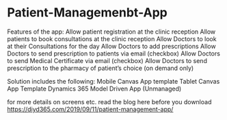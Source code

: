 # Patient-Managemenbt-App
Features of the app: Allow patient registration at the clinic reception 
Allow patients to book consultations at the clinic reception 
Allow Doctors to look at their Consultations for the day 
Allow Doctors to add prescriptions 
Allow Doctors to send prescription to patients via email (checkbox)
Allow Doctors to send Medical Certificate via email (checkbox)
Allow Doctors to send prescription to the pharmacy of patient’s choice (on demand only)

Solution includes the following:
Mobile Canvas App template
Tablet Canvas App Template
Dynamics 365 Model Driven App (Unmanaged)

for more details on screens etc. read the blog here before you download https://diyd365.com/2019/09/11/patient-management-app/
